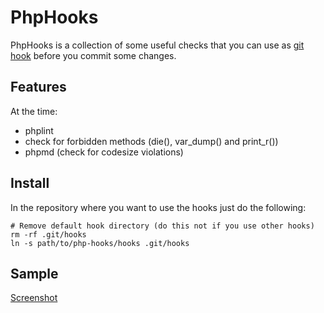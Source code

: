 PhpHooks
=========

PhpHooks is a collection of some useful checks that you can use 
as [git hook](http://git-scm.com/book/en/v2/Customizing-Git-Git-Hooks) before you commit some changes.

## Features

At the time:

* phplint
* check for forbidden methods (die(), var_dump() and print_r())
* phpmd (check for codesize violations)

## Install

In the repository where you want to use the hooks just do the following:

    # Remove default hook directory (do this not if you use other hooks)
    rm -rf .git/hooks
    ln -s path/to/php-hooks/hooks .git/hooks
    
## Sample

[Screenshot](https://drive.google.com/file/d/0Bz-gdAnNazgHRjk0ZmFPQlJXQUk/view?usp=sharing)